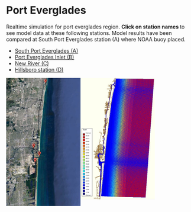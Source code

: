 
<html>  
 <body>
  
 
 <div class="twelve wide computer column sidebar"> 
  <h1>Port Everglades</h1>


<p>
Realtime simulation for port everglades region. <strong> Click on station names </strong> to see model data at these following stations. Model results have been compared at South Port Everglades station (A) where NOAA buoy placed.
</p>
 
<ul>
 <li><a href="waterlevel_porteverglades.jpg" target="_blank"> South Port Everglades (A)</a></li>
 <li><a href="waterlevel_evergladesinlet.jpg" target="_blank"> Port Everglades Inlet (B)</a></li>
 <li><a href="waterlevel_plantriver.jpg" target="_blank"> New River (C)</a></li>
 <li><a href="waterlevel_hillsboroinlet.jpg" target="_blank"> Hillsboro station (D)</a></li>
 
</ul>

  <a href="gmap4.JPG">
     <img src="gmap4.JPG" width="201" align="left">
  </a> 

  <a href="c24.JPG">
     <img src="c24.JPG" width="201" align="center">
 </a>
 </div> 
 
 
<div class="four wide computer column sidebar">
 </div>
 </body> 
</html>



